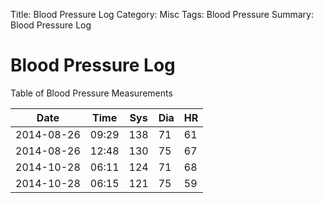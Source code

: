 Title: Blood Pressure Log
Category: Misc
Tags: Blood Pressure
Summary: Blood Pressure Log

# Blood Pressure Log

Table of Blood Pressure Measurements

| Date       | Time  | Sys | Dia | HR |
| ---------- | ----- |-----|-----|----|
| 2014-08-26 | 09:29 | 138 |  71 | 61 |
| 2014-08-26 | 12:48 | 130 |  75 | 67 |
| 2014-10-28 | 06:11 | 124 |  71 | 68 |
| 2014-10-28 | 06:15 | 121 |  75 | 59 |

